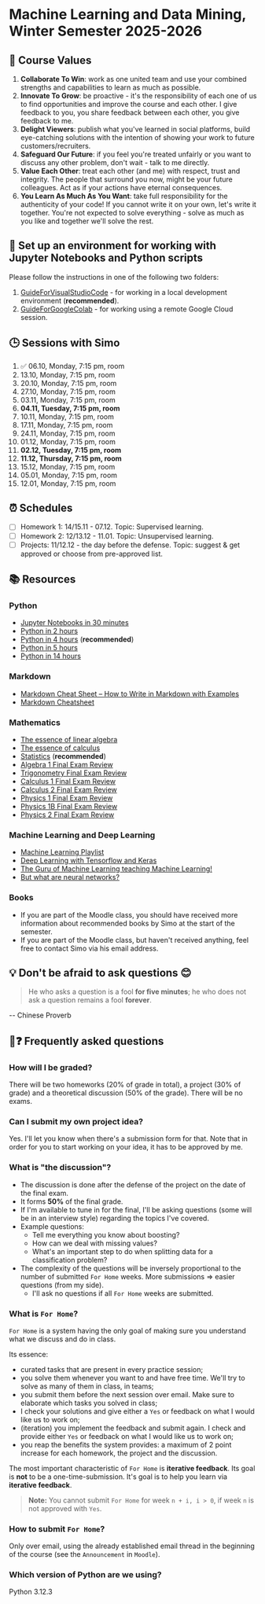 # Machine Learning and Data Mining, Winter Semester 2025-2026

## 🧭 Course Values

1. **Collaborate To Win**: work as one united team and use your combined strengths and capabilities to learn as much as possible.
2. **Innovate To Grow**: be proactive - it's the responsibility of each one of us to find opportunities and improve the course and each other. I give feedback to you, you share feedback between each other, you give feedback to me.
3. **Delight Viewers**: publish what you've learned in social platforms, build eye-catching solutions with the intention of showing your work to future customers/recruiters.
4. **Safeguard Our Future**: if you feel you're treated unfairly or you want to discuss any other problem, don't wait - talk to me directly.
5. **Value Each Other**: treat each other (and me) with respect, trust and integrity. The people that surround you now, might be your future colleagues. Act as if your actions have eternal consequences.
6. **You Learn As Much As You Want**: take full responsibility for the authenticity of your code! If you cannot write it on your own, let's write it together. You're not expected to solve everything - solve as much as you like and together we'll solve the rest.

## 📘 Set up an environment for working with Jupyter Notebooks and Python scripts

Please follow the instructions in one of the following two folders:

1. [GuideForVisualStudioCode](./GuideForVisualStudioCode/) - for working in a local development environment (**recommended**).
2. [GuideForGoogleColab](./GuideForGoogleColab/) - for working using a remote Google Cloud session.

## 🕒 Sessions with Simo

1. ✅ 06.10, Monday, 7:15 pm, room
2. 13.10, Monday, 7:15 pm, room
3. 20.10, Monday, 7:15 pm, room
4. 27.10, Monday, 7:15 pm, room
5. 03.11, Monday, 7:15 pm, room
6. **04.11, Tuesday, 7:15 pm, room**
7. 10.11, Monday, 7:15 pm, room
8. 17.11, Monday, 7:15 pm, room
9. 24.11, Monday, 7:15 pm, room
10. 01.12, Monday, 7:15 pm, room
11. **02.12, Tuesday, 7:15 pm, room**
12. **11.12, Thursday, 7:15 pm, room**
13. 15.12, Monday, 7:15 pm, room
14. 05.01, Monday, 7:15 pm, room
15. 12.01, Monday, 7:15 pm, room

## ⏰ Schedules

- [ ] Homework 1: 14/15.11 - 07.12. Topic: Supervised learning.
- [ ] Homework 2: 12/13.12 - 11.01. Topic: Unsupervised learning.
- [ ] Projects: 11/12.12 - the day before the defense. Topic: suggest & get approved or choose from pre-approved list.

## 📚 Resources

### Python

- [Jupyter Notebooks in 30 minutes](https://www.youtube.com/watch?v=5pf0_bpNbkw)
- [Python in 2 hours](https://www.youtube.com/watch?v=mJEpimi_tFo)
- [Python in 4 hours](https://youtu.be/eWRfhZUzrAc) (**recommended**)
- [Python in 5 hours](https://www.youtube.com/watch?v=t8pPdKYpowI)
- [Python in 14 hours](https://www.youtube.com/watch?v=8DvywoWv6fI)

### Markdown

- [Markdown Cheat Sheet – How to Write in Markdown with Examples](https://www.freecodecamp.org/news/markdown-cheat-sheet/)
- [Markdown Cheatsheet](https://github.com/adam-p/markdown-here/wiki/Markdown-Cheatsheet)

### Mathematics

- [The essence of linear algebra](https://www.youtube.com/playlist?list=PLZHQObOWTQDPD3MizzM2xVFitgF8hE_ab)
- [The essence of calculus](https://www.youtube.com/playlist?list=PLZHQObOWTQDMsr9K-rj53DwVRMYO3t5Yr)
- [Statistics](https://www.youtube.com/playlist?list=PL8dPuuaLjXtNM_Y-bUAhblSAdWRnmBUcr) (**recommended**)
- [Algebra 1 Final Exam Review](https://www.youtube.com/watch?v=U0Y8nSmEpNM​)
- [Trigonometry Final Exam Review](https://www.youtube.com/watch?v=OAsbx4TEnL0​)
- [Calculus 1 Final Exam Review](https://www.youtube.com/watch?v=WmBzmHru78w​)
- [Calculus 2 Final Exam Review](https://www.youtube.com/watch?v=3RwUIP9pMSo​)
- [Physics 1 Final Exam Review](https://www.youtube.com/watch?v=CwkhvFlNFp0​)
- [Physics 1B Final Exam Review](https://www.youtube.com/watch?v=mpmni1vZiAM​)
- [Physics 2 Final Exam Review](https://www.youtube.com/watch?v=oH_V1WipnmE​)

### Machine Learning and Deep Learning

- [Machine Learning Playlist](https://www.youtube.com/watch?v=gmvvaobm7eQ&list=PLeo1K3hjS3uvCeTYTeyfe0-rN5r8zn9rw)
- [Deep Learning with Tensorflow and Keras](https://www.youtube.com/watch?v=Mubj_fqiAv8&list=PLeo1K3hjS3uu7CxAacxVndI4bE_o3BDtO)
- [The Guru of Machine Learning teaching Machine Learning!](https://www.youtube.com/watch?v=jGwO_UgTS7I&list=PLoROMvodv4rMiGQp3WXShtMGgzqpfVfbU)
- [But what are neural networks?](https://www.youtube.com/playlist?list=PLZHQObOWTQDNU6R1_67000Dx_ZCJB-3pi)
  
### Books

- If you are part of the Moodle class, you should have received more information about recommended books by Simo at the start of the semester.
- If you are part of the Moodle class, but haven't received anything, feel free to contact Simo via his email address.

## 💡 Don't be afraid to ask questions 😊

> He who asks a question is a fool **for five minutes**; he who does not ask a question remains a fool **forever**.

-- Chinese Proverb

## 💬❓ Frequently asked questions

### How will I be graded?

There will be two homeworks ($20$% of grade in total), a project ($30$% of grade) and a theoretical discussion ($50$% of the grade). There will be no exams.

### Can I submit my own project idea?

Yes. I'll let you know when there's a submission form for that. Note that in order for you to start working on your idea, it has to be approved by me.

### What is "the discussion"?

- The discussion is done after the defense of the project on the date of the final exam.
- It forms **50%** of the final grade.
- If I'm available to tune in for the final, I'll be asking questions (some will be in an interview style) regarding the topics I've covered.
- Example questions:
  - Tell me everything you know about boosting?
  - How can we deal with missing values?
  - What's an important step to do when splitting data for a classification problem?
- The complexity of the questions will be inversely proportional to the number of submitted `For Home` weeks. More submissions => easier questions (from my side).
  - I'll ask no questions if all `For Home` weeks are submitted.

### What is `For Home`?

`For Home` is a system having the only goal of making sure you understand what we discuss and do in class.

Its essence:

- curated tasks that are present in every practice session;
- you solve them whenever you want to and have free time. We'll try to solve as many of them in class, in teams;
- you submit them before the next session over email. Make sure to elaborate which tasks you solved in class;
- I check your solutions and give either a `Yes` or feedback on what I would like us to work on;
- (iteration) you implement the feedback and submit again. I check and provide either `Yes` or feedback on what I would like us to work on;
- you reap the benefits the system provides: a maximum of $2$ point increase for each homework, the project and the discussion.

The most important characteristic of `For Home` is **iterative feedback**. Its goal is **not** to be a one-time-submission. It's goal is to help you learn via **iterative feedback**.

> **Note:** You cannot submit `For Home` for week `n + i, i > 0`, if week `n` is not approved with `Yes`.

### How to submit `For Home`?

Only over email, using the already established email thread in the beginning of the course (see the `Announcement` in `Moodle`).

### Which version of Python are we using?

Python 3.12.3
